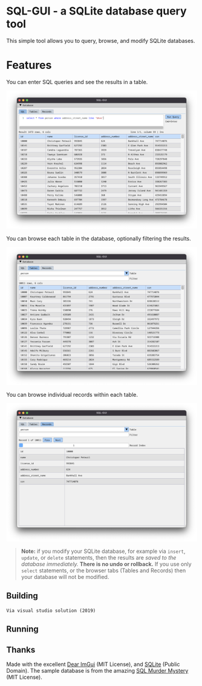 # SQL-GUI - a SQLite database query tool

This simple tool allows you to query, browse, and modify SQLite databases.

# Features

You can enter SQL queries and see the results in a table.

![Screenshot of SQL query interface](screenshot_1.png)

You can browse each table in the database, optionally filtering the results.

![Screenshot of table browser](screenshot_2.png)

You can browse individual records within each table.

![Screenshot of record browser](screenshot_3.png)

> **Note:** if you modify your SQLite database, for example via `insert`, `update`, or `delete` statements, then the results are *saved to the database immediately.*
> **There is no undo or rollback.**
> If you use only `select` statements, or the browser tabs (Tables and Records) then your database will not be modified.

## Building

	Via visual studio solution (2019)

## Running


## Thanks

Made with the excellent [Dear ImGui](https://github.com/ocornut/imgui) (MIT License), and [SQLite](https://www.sqlite.org/) (Public Domain). The sample database is from the amazing [SQL Murder Mystery](https://github.com/NUKnightLab/sql-mysteries) (MIT License).

